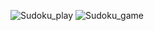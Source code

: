 ![Sudoku_play](https://github.com/user-attachments/assets/41cfd6d5-edaa-4307-8413-749ed42a1c2c)
![Sudoku_game](https://github.com/user-attachments/assets/3f4271f5-992e-4014-8b80-8c788c674f40)
